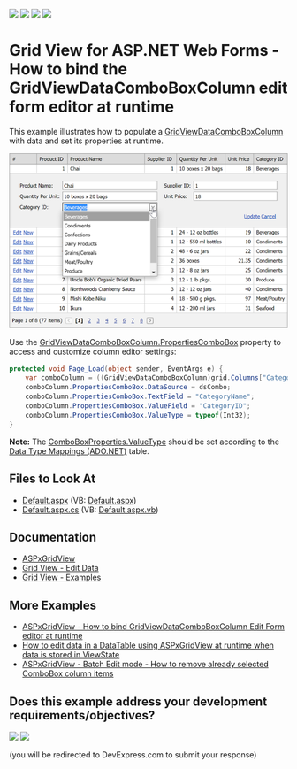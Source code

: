 <!-- default badges list -->
![](https://img.shields.io/endpoint?url=https://codecentral.devexpress.com/api/v1/VersionRange/128533412/22.1.4%2B)
[![](https://img.shields.io/badge/Open_in_DevExpress_Support_Center-FF7200?style=flat-square&logo=DevExpress&logoColor=white)](https://supportcenter.devexpress.com/ticket/details/E3591)
[![](https://img.shields.io/badge/📖_How_to_use_DevExpress_Examples-e9f6fc?style=flat-square)](https://docs.devexpress.com/GeneralInformation/403183)
[![](https://img.shields.io/badge/💬_Leave_Feedback-feecdd?style=flat-square)](#does-this-example-address-your-development-requirementsobjectives)
<!-- default badges end -->

# Grid View for ASP.NET Web Forms - How to bind the GridViewDataComboBoxColumn edit form editor at runtime



This example illustrates how to populate a [GridViewDataComboBoxColumn](https://docs.devexpress.com/AspNet/DevExpress.Web.GridViewDataComboBoxColumn?p=netframework) with data and set its properties at runtime.

![A grid with an edit form](images/grid-with-edit-form.png)

Use the [GridViewDataComboBoxColumn.PropertiesComboBox](https://docs.devexpress.com/AspNet/DevExpress.Web.GridViewDataComboBoxColumn.PropertiesComboBox) property to access and customize column editor settings:

```cs
protected void Page_Load(object sender, EventArgs e) {
    var comboColumn = ((GridViewDataComboBoxColumn)grid.Columns["CategoryID"]);
    comboColumn.PropertiesComboBox.DataSource = dsCombo;
    comboColumn.PropertiesComboBox.TextField = "CategoryName";
    comboColumn.PropertiesComboBox.ValueField = "CategoryID";
    comboColumn.PropertiesComboBox.ValueType = typeof(Int32);
}
```

**Note:** The [ComboBoxProperties.ValueType](https://docs.devexpress.com/AspNet/DevExpress.Web.ComboBoxProperties.ValueType) should be set according to the [Data Type Mappings (ADO.NET)](https://docs.microsoft.com/en-us/dotnet/framework/data/adonet/sql-server-data-type-mappings) table.



## Files to Look At

* [Default.aspx](./CS/Solution/Default.aspx) (VB: [Default.aspx](./VB/Solution/Default.aspx))
* [Default.aspx.cs](./CS/Solution/Default.aspx.cs) (VB: [Default.aspx.vb](./VB/Solution/Default.aspx.vb))

## Documentation

* [ASPxGridView](https://docs.devexpress.com/AspNet/DevExpress.Web.ASPxGridView)
* [Grid View - Edit Data](https://docs.devexpress.com/AspNet/3712/components/grid-view/concepts/edit-data)
* [Grid View - Examples](https://docs.devexpress.com/AspNet/3768/components/grid-view/examples)

## More Examples

* [ASPxGridView - How to bind GridViewDataComboBoxColumn Edit Form editor at runtime](https://github.com/DevExpress-Examples/aspxgridview-batch-edit-how-to-calculate-values-on-the-fly-t114539)
* [How to edit data in a DataTable using ASPxGridView at runtime when data is stored in ViewState](https://github.com/DevExpress-Examples/how-to-edit-data-in-a-datatable-using-aspxgridview-at-runtime-when-data-is-stored-in-viewsta-e2945)
* [ASPxGridView - Batch Edit mode - How to remove already selected ComboBox column items](https://github.com/DevExpress-Examples/aspxgridview-batch-edit-mode-how-to-remove-already-selected-combobox-column-items-t449262)
<!-- feedback -->
## Does this example address your development requirements/objectives?

[<img src="https://www.devexpress.com/support/examples/i/yes-button.svg"/>](https://www.devexpress.com/support/examples/survey.xml?utm_source=github&utm_campaign=asp-net-web-forms-grid-bind-comboboxcolumn-edit-form-editor-at-runtime&~~~was_helpful=yes) [<img src="https://www.devexpress.com/support/examples/i/no-button.svg"/>](https://www.devexpress.com/support/examples/survey.xml?utm_source=github&utm_campaign=asp-net-web-forms-grid-bind-comboboxcolumn-edit-form-editor-at-runtime&~~~was_helpful=no)

(you will be redirected to DevExpress.com to submit your response)
<!-- feedback end -->
